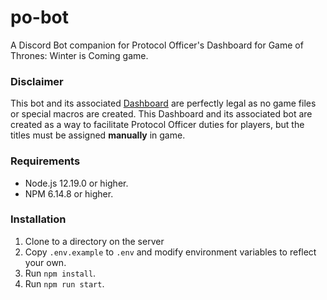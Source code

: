 # po-bot

A Discord Bot companion for Protocol Officer's Dashboard for Game of Thrones: Winter is Coming game.

### Disclaimer
This bot and its associated [Dashboard](https://github.com/eugenebednik/podashboard) are perfectly legal as no game files or special macros are created. This Dashboard and its associated bot are created as a way to facilitate Protocol Officer duties for players, but the titles must be assigned __manually__ in game.

### Requirements
* Node.js 12.19.0 or higher.
* NPM 6.14.8 or higher.

### Installation
1. Clone to a directory on the server
2. Copy `.env.example` to `.env` and modify environment variables to reflect your own.
3. Run `npm install`.
4. Run `npm run start`.
